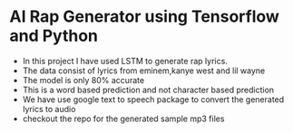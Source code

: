 # AI Rap Generator using Tensorflow and Python

- In this project I have used LSTM to generate rap lyrics.
- The data consist of lyrics from eminem,kanye west  and lil wayne
- The model is only 80% accurate 
- This is a word based prediction and not character based prediction
- We have use google text to speech package to convert the generated lyrics to audio
- checkout the repo for the generated sample mp3 files
